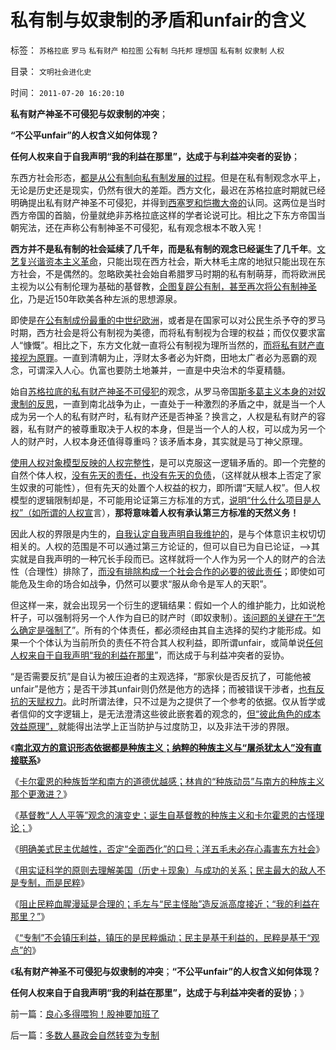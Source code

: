 # 私有制与奴隶制的矛盾和unfair的含义

标签： `苏格拉底` `罗马` `私有财产` `柏拉图` `公有制` `乌托邦` `理想国` `私有制` `奴隶制` `人权` 

目录： `文明社会进化史`

时间： `2011-07-20 16:20:10`

**私有财产神圣不可侵犯与奴隶制的冲突**；

**“不公平unfair”的人权含义如何体现？**

**任何人权来自于自我声明“我的利益在那里”，达成于与利益冲突者的妥协**；

东西方社会形态，[都是从公有制向私有制发展的过程](../../../2010/8/8/近2500年是公有制瓦解的历史.md)。但是在私有制观念水平上，无论是历史还是现实，仍然有很大的差距。西方文化，最迟在苏格拉底时期就已经明确提出私有财产神圣不可侵犯，并得到[西塞罗和恺撒大帝的](../../../2010/8/19/斯多葛伦理弱点，和西塞罗的私有财产.md)认同。这两位是当时西方帝国的首脑，份量就绝非苏格拉底这样的学者论说可比。相比之下东方帝国当朝宪法，还在声称公有制神圣不可侵犯，私有观念根本不敢入宪！

**西方并不是私有制的社会延续了几千年，而是私有制的观念已经诞生了几千年**。[文艺复兴谐资本主义革命](../../../2010/6/1/资本积累阻碍工业革命！有大众需求，才有工业革命！.md)，只能出现在西方社会，斯大林毛主席的地狱只能出现在东方社会，不是偶然的。忽略欧美社会始自希腊罗马时期的私有制萌芽，而将欧洲民主视为以公有制伦理为基础的基督教，[企图复辟公有制，甚至再次将公有制神圣化](../../../2011/7/10/彻头彻尾的《通往奴役之路》.md)，乃是近150年欧美各种左派的思想源泉。

即使是[在公有制成份最重的中世纪欧洲](../../../2011/2/3/马克思早就向（短缺原理＋边际原理）彻底投降了.md)，或者是在国家可以对公民生杀予夺的罗马时期，西方社会是将公有制视为美德，而将私有制视为合理的权益；而仅仅要求富人“慷慨”。相比之下，东方文化就一直将公有制视为理所当然的，[而将私有财产直接视为原罪](../../../2007/10/1/从《盐铁论》谈起中国人的私有财产原罪感.md)。一直到清朝为止，浮财太多者必为奸商，田地太广者必为恶霸的观念，可谓深入人心。仇富也要防土地兼并，一直是中央治术的华夏精髓。

始自[苏格拉底的私有财产神圣不可侵犯](../../../2010/8/3/苏格拉底肯定“劳动”价值是划时代，与寡头的渊源.md)的观念，从罗马帝国[斯多葛主义本身的对奴隶制的反思](../../../2010/9/7/奥勒良路线，廉政无法挽救罗马.md)，一直到南北战争为止，一直处于一种激烈的矛盾之中，就是当一个人成为另一个人的私有财产时，私有财产还是否神圣？换言之，人权是私有财产的容器，私有财产的被尊重取决于人权的本身，但是当一个人的人权，可以成为另一个人的财产时，人权本身还值得尊重吗？该矛盾本身，其实就是马丁神父原理。

[使用人权对象模型反映的人权完整性](../../../2010/1/24/人权完整性对国家利益的价值.md)，是可以克服这一逻辑矛盾的。即一个完整的自然个体人权，[没有先天的责任，也没有先天的负债](../../../2009/11/5/没有天生的原罪，没有天生的原债.md)，（这样就从根本上否定了家生奴隶的可能性），但有先天的处置个人权益的权力，即所谓“天赋人权”。但人权模型的逻辑限制却是，不可能用论证第三方标准的方式，[说明“什么什么项目是人权”（如所谓的人权宣](../../../2010/3/26/道德治国“上纲上线”和中庸之道“减纲下线”.md)言），**那将意味着人权有承认第三方标准的天然义务！**

因此人权的界限是内生的，[自我认定自我声明自我维护的](../../../2009/11/3/权益的来源和无需交换而先天具备的权益.md)，是与个体意识主权切切相关的。人权的范围是不可以通过第三方论证的，但可以自已为自已论证，——>其实就是自我声明的一种冗长手段而已。这样就将一个人作为另一个人的财产的合法性（合理性）排除了，[而没有排除构成一个社会合作的必要的彼此责任](../../../2009/10/30/资本主义和公民主义，和社会特权.md)；即使如可能危及生命的场合如战争，仍然可以要求“服从命令是军人的天职”。

但这样一来，就会出现另一个衍生的逻辑结果：假如一个人的维护能力，比如说枪杆子，可以强制将另一个人作为自已的财产时（即奴隶制）。[该问题的关键在于“怎么确定是强制了](../../../2011/3/30/人道主义“政治正确”和不正确的殖民主义.md)”。所有的个体责任，都必须经由其自主选择的契约才能形成。如果一个个体认为当前所负的责任不符合其人权利益，即所谓unfair，或简单说[任何人权来自于自我声明“我的利益在那里](../../../2009/9/26/不爱已者何以爱国？.md)”，而达成于与利益冲突者的妥协。

“是否需要反抗”是自认为被压迫者的主观选择，“那家伙是否反抗了，可能他被unfair”是他方；是否干涉其unfair则仍然是他方的选择；而被错误干涉者，[也有反抗的天赋权力](../../../2011/2/28/“独立的意识主权”相当于生物体的“免疫功能”.md)。此时所谓法律，只不过是为之提供了一个参考的依据。仅从哲学或者信仰的文字逻辑上，是无法澄清这些彼此嵌套着的观念的，[但“彼此角色的成本效益原理”，](../../../2010/1/15/进化论本质规律就是成本效益定律.md)就能得出法学上正当防护与过度防卫，以及非法干涉的界限。

《[**南北双方的意识形态依据都是种族主义；纳粹的种族主义与“屠杀犹太人”没有直接联系**](../../../2011/7/17/南北战争的种族主义和纳粹.md)》

《[卡尔霍恩的种族哲学和南方的道德优越感；林肯的“种族动员”与南方的种族主义那个更激进？](../../../2011/7/18/卡尔霍恩的种族哲学和南方的道德优越感.md)》

《[基督教“人人平等”观念的演变史；诞生自基督教的种族主义和卡尔霍恩的古怪理论；](../../../2011/7/18/基督教“人人平等”的进化史和种族主义.md)》

《[明确美式民主优越性，否定“全面西化”的口号；洋五毛未必存心毒害东方社会](../../../2011/7/19/中国股民，您的选票投给谁？.md)》

《[用实证科学的原则去理解美国（历史＋现象）与成功的关系；民主最大的敌人不是专制，而是民粹](../../../2011/7/19/民主最大的敌人不是专制，而是民粹.md)》

《[阻止民粹血腥漫延是合理的；毛左与“民主怪胎”造反派高度接近；“我的利益在那里？”](../../../2011/7/19/阻止民粹血腥无谓漫延的合理性.md)》

《[“专制”不会镇压利益，镇压的是民粹煽动；民主是基于利益的，民粹是基于“观点”的](../../../2011/7/20/良心多得喂狗！股神要加班了.md)》

《**私有财产神圣不可侵犯与奴隶制的冲突**；**“不公平unfair”的人权含义如何体现？**

**任何人权来自于自我声明“我的利益在那里”，达成于与利益冲突者的妥协**；》



前一篇：[良心多得喂狗！股神要加班了](../../../2011/7/20/良心多得喂狗！股神要加班了.md)

后一篇：[多数人暴政会自然转变为专制](../../../2011/7/20/多数人暴政会自然转变为专制.md)